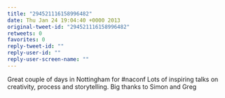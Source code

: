 ```yaml
---
title: "294521116158996482"
date: Thu Jan 24 19:04:40 +0000 2013
original-tweet-id: "294521116158996482"
retweets: 0
favorites: 0
reply-tweet-id: ""
reply-user-id: ""
reply-user-screen-name: ""
---
```

Great couple of days in Nottingham for #naconf Lots of inspiring talks on creativity, process and storytelling. Big thanks to Simon and Greg
